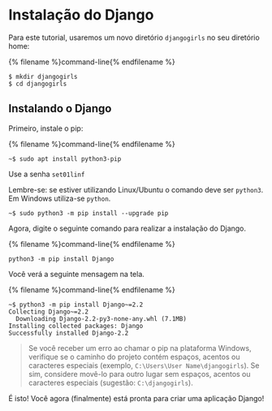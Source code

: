 # Instalação do Django

Para este tutorial, usaremos um novo diretório `djangogirls` no seu diretório home:

{% filename %}command-line{% endfilename %}

    $ mkdir djangogirls
    $ cd djangogirls

## Instalando o Django

Primeiro, instale o pip:

{% filename %}command-line{% endfilename %}

    ~$ sudo apt install python3-pip
    
Use a senha `set01linf`

<!-- Antes de fazer isto, devemos garantir que temos instalada a última versão do `pip`, que é o software que usamos para instalar o Django: -->

<!--sec data-title="Lembrete Python" data-id="lembrete_python"
data-collapse=true ces-->

Lembre-se: se estiver utilizando Linux/Ubuntu o comando deve ser `python3`. Em Windows utiliza-se `python`.

<!--endsec-->

<!-- {% filename %}command-line{% endfilename %} -->

    ~$ sudo python3 -m pip install --upgrade pip

Agora, digite o seguinte comando para realizar a instalação do Django.

{% filename %}command-line{% endfilename %}

    python3 -m pip install Django

Você verá a seguinte mensagem na tela.

{% filename %}command-line{% endfilename %}

    ~$ python3 -m pip install Django~=2.2
    Collecting Django~=2.2
      Downloading Django-2.2-py3-none-any.whl (7.1MB)
    Installing collected packages: Django
    Successfully installed Django-2.2


<!--sec data-title="Installing Django: Windows" data-id="django_err_windows"
data-collapse=true ces-->

> Se você receber um erro ao chamar o pip na plataforma Windows, verifique se o caminho do projeto contém espaços, acentos ou caracteres especiais (exemplo, `C:\Users\User Name\djangogirls`). Se sim, considere movê-lo para outro lugar sem espaços, acentos ou caracteres especiais (sugestão: `C:\djangogirls`).

<!--endsec-->

É isto! Você agora (finalmente) está pronta para criar uma aplicação Django!
